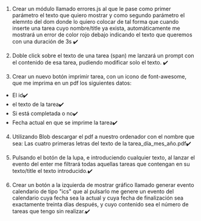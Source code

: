 1. Crear un módulo llamado errores.js al que le pase como primer parámetro el texto que quiero mostrar y como segundo parámetro el elemnto del dom donde lo quiero colocar de tal forma que cuando inserte una tarea cuyo nombre/title ya exista, automáticamente me mostrará un error de color rojo debajo indicando el texto que queremos con una duración de 3s ✔️

2. Doble click sobre el texto de una tarea (span) me lanzará un prompt con el contenido de esa tarea, pudiendo modificar solo el texto. ✔️

3. Crear un nuevo botón imprimir tarea, con un icono de font-awesome, que me imprima en un pdf los siguientes datos:

- El id✔️
- el texto de la tarea✔️
- Si está completada o no✔️
- Fecha actual en que se imprime la tarea✔️

4. Utilizando Blob descargar el pdf a nuestro ordenador con el nombre que sea: Las cuatro primeras letras del texto de la tarea_día_mes_año.pdf✔️

5. Pulsando el botón de la lupa, e introduciendo cualquier texto, al lanzar el evento del enter me filtrará todas aquellas tareas que contengan en su texto/title el texto introducido.✔️

6. Crear un botón a la izquierda de mostrar gráfico llamado generar evento calendario de tipo "ics" que al pulsarlo me genere un evento del calendario cuya fecha sea la actual y cuya fecha de finalización sea exactamente treinta días después, y cuyo contenido sea el número de tareas que tengo sin realizar.✔️
